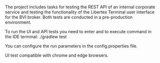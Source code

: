The project includes tasks for testing the REST API of an internal corporate service and testing the functionality of the Libertex Terminal user interface for the BVI broker. Both tests are conducted in a pre-production environment.

To run the UI and API tests you need to enter and to execute command in the IDE terminal:
./gradlew test

You can configure the run parameters in the config.properties file.

UI test compatible with chrome and edge browsers.